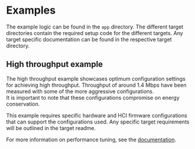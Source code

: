 # Examples

The example logic can be found in the `app` directory.
The different target directories contain the required setup code for the different targets.
Any target specific documentation can be found in the respective target directory.

## High throughput example

The high throughput example showcases optimum configuration settings for achieving high throughput.
Throughput of around 1.4 Mbps have been measured with some of the more aggressive configurations.  
It is important to note that these configurations compromise on energy conservation.

This example requires specific hardware and HCI firmware configurations that can support the configurations used.
Any specific target requirements will be outlined in the target readme.

For more information on performance tuning, see the [documentation](https://embassy.dev/trouble/#_performance).
